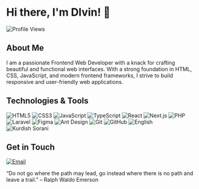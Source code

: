 # Hi there, I'm Dlvin! 👋


![Profile Views](https://komarev.com/ghpvc/?username=dlvin&style=flat-square&color=blue)

## About Me

I am a passionate Frontend Web Developer with a knack for crafting beautiful and functional web interfaces. With a strong foundation in HTML, CSS, JavaScript, and modern frontend frameworks, I strive to build responsive and user-friendly web applications.

## Technologies & Tools

![HTML5](https://img.shields.io/badge/-HTML5-E34F26?style=flat-square&logo=html5&logoColor=white)
![CSS3](https://img.shields.io/badge/-CSS3-1572B6?style=flat-square&logo=css3)
![JavaScript](https://img.shields.io/badge/-JavaScript-F7DF1E?style=flat-square&logo=javascript&logoColor=black)
![TypeScript](https://img.shields.io/badge/-TypeScript-007ACC?style=flat-square&logo=typescript)
![React](https://img.shields.io/badge/-React-61DAFB?style=flat-square&logo=react&logoColor=black)
![Next.js](https://img.shields.io/badge/-Next.js-000000?style=flat-square&logo=next.js)
![PHP](https://img.shields.io/badge/-PHP-777BB4?style=flat-square&logo=php&logoColor=white)
![Laravel](https://img.shields.io/badge/-Laravel-FF2D20?style=flat-square&logo=laravel&logoColor=white)
![Figma](https://img.shields.io/badge/-Figma-F24E1E?style=flat-square&logo=figma&logoColor=white)
![Ant Design](https://img.shields.io/badge/-Ant%20Design-0170FE?style=flat-square&logo=ant-design&logoColor=white)
![Git](https://img.shields.io/badge/-Git-F05032?style=flat-square&logo=git&logoColor=white)
![GitHub](https://img.shields.io/badge/-GitHub-181717?style=flat-square&logo=github)
![English](https://img.shields.io/badge/-English-007396?style=flat-square&logoColor=white)
![Kurdish Sorani](https://img.shields.io/badge/-Kurdish%20Sorani-FFDC00?style=flat-square&logoColor=black)

## Get in Touch


[![Email](https://img.shields.io/badge/-Email-D14836?style=flat-square&logo=gmail&logoColor=white)](mailto:dlvin.hafeez@icloud.com)

“Do not go where the path may lead, go instead where there is no path and leave a trail.” – Ralph Waldo Emerson


